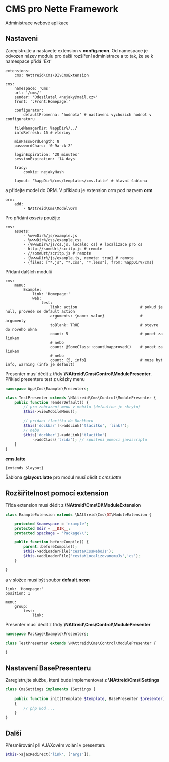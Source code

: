# CMS pro Nette Framework
Administrace webové aplikace

## Nastaveni
Zaregistrujte a nastavete extension v **config.neon**. Od namespace je odvozen název modulu pro další rozšíření administrace a to tak, že se k namespace přidá '*Ext*'
```neon
extensions:
    cms: NAttreid\Cms\DI\CmsExtension

cms:
    namespace: 'Cms'
    url: '/cms/'
    sender: 'Odesilatel <nejaky@mail.cz>'
    front: ':Front:Homepage:'
    
    configurator:
    	defaultPromenna: 'hodnota' # nastaveni vychozich hodnot v configuratoru

    fileManagerDir: %appDir%/../
    infoRefresh: 15 # vteriny

    minPasswordLength: 8
    passwordChars: '0-9a-zA-Z'

    loginExpiration: '20 minutes'
    sessionExpiration: '14 days'
    
    tracy:
        cookie: nejakyHash

    layout: '%appDir%/cms/templates/cms.latte' # hlavní šablona
```

a přidejte model do ORM. V příkladu je extension orm pod nazvem **orm**
```neon
orm:
    add:
        - NAttreid\Cms\Model\Orm
```

Pro přidání *assets* použijte
```neon
cms:
    assets:
        - %wwwDir%/js/example.js
        - %wwwDir%/css/example.css
        - {%wwwDir%/js/cs.js, locale: cs} # localizace pro cs
        - http://someUrt/scritp.js # remote
        - //someUrt/scritp.js # remote
        - {%wwwDir%/js/example.js, remote: true} # remote
        - {files: ["*.js", "*.css", "*.less"], from: %appDir%/cms}
```

Přídání dalších modulů
```neon
cms:
    menu:
        Example:
            link: 'Homepage:'
            web:
                test:
                    link: action                            # pokud je null, provede se default action
                    arguments: {name: value}                # argumenty
                    toBlank: TRUE                           # otevre do noveho okna
                    count: 5                                # pocet za linkem
                    # nebo
                    count: @SomeClass::countUnapproved()    # pocet za linkem
                    # nebo
                    count: {5, info}                        # muze byt info, warning (info je default)
```
Presenter musí dědit z třídy **\NAttreid\Cms\Control\ModulePresenter**. Příklad presenteru test z ukázky menu
```php
namespace App\Cms\Example\Presenters;

class TestPresenter extends \NAttreid\Cms\Control\ModulePresenter {
    public function renderDefault() {
        // pro zobrazeni menu v mobilu (defaultne je skryto)
        $this->viewMobileMenu();
        
        // pridani tlacitka do Dockbaru
        $this['dockbar']->addLink('tlacitko', 'link!');
        // nebo
        $this['dockbar']->addLink('tlacitko')
            ->addClass('trida'); // spusteni pomoci javascriptu
    }
}
```

**cms.latte**
```latte
{extends $layout}
```
Šablona **@layout.latte** pro modul musí dědit z *cms.latte*


## Rozšiřitelnost pomocí extension
Třída extension musí dědit z **\NAttreid\Cms\DI\ModuleExtension**
```php
class ExampleExtension extends \NAttreid\Cms\DI\ModuleExtension {

    protected $namespace = 'example';
    protected $dir = __DIR__;
    protected $package = 'Package\\';

    public function beforeCompile() {
        parent::beforeCompile();
        $this->addLoaderFile('cestaKCssNeboJs');
        $this->addLoaderFile('cestaKLocalizovanemuJs','cs');
    }

}
```

a v složce musí být soubor **default.neon**
```neon
link: 'Homepage:'
position: 1

menu:
    group:
        test:
            link:
```

Presenter musí dědit z třídy **\NAttreid\Cms\Control\ModulePresenter**
```php
namespace Package\Example\Presenters;

class TestPresenter extends \NAttreid\Cms\Control\ModulePresenter {
    
}
```

## Nastavení BasePresenteru

Zaregistrujte službu, která bude implementovat z **\NAttreid\Cms\ISettings**
```php
class CmsSettings implements ISettings {
    
    public function init(ITemplate $template, BasePresenter $presenter)
	{
		// php kod ...
	}
}
```

## Další 

Přesměrování při AJAXovém volání v presenteru
```php
$this->ajaxRedirect('link', ['args']);
```



